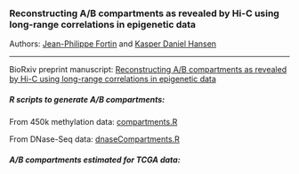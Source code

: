 ### Reconstructing A/B compartments as revealed by Hi-C using long-range correlations in epigenetic data

Authors: [Jean-Philippe Fortin](mailto:zerbino@ebi.ac.uk) and [Kasper Daniel Hansen](mailto:khansen@jhsph.edu)

--------



BioRxiv preprint manuscript: 
[Reconstructing A/B compartments as revealed by Hi-C using long-range correlations in epigenetic data](http://biorxiv.org/content/early/2015/06/03/019000)

##### R scripts to generate A/B compartments:

From 450k methylation data: [compartments.R](https://github.com/kasperdanielhansen/minfi/blob/master/R/compartments.R) 

From DNase-Seq data: [dnaseCompartments.R](https://github.com/Jfortin1/compartments_repro/blob/master/R/dnaseCompartments.R) 

##### A/B compartments estimated for TCGA data:



